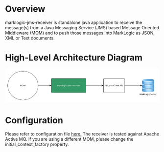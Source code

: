 # Overview
marklogic-jms-receiver is standalone java application to receive the message(s) from a Java Messaging Service (JMS) based Message Oriented Middleware (MOM) and to push those messages into MarkLogic as JSON, XML or Text documents.

# High-Level Architecture Diagram
![MarkLogic JMS Receiver](arch.png)

# Configuration
Please refer to configuration file [here.](https://github.com/sanjuthomas/marklogic-jms-receiver/blob/master/config/connection.properties)
The receiver is tested against Apache Active MQ. If you are using a different MOM, please change the initial_context_factory property.
